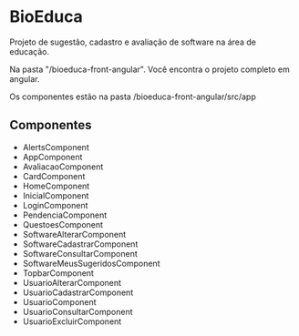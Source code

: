 # BioEduca
Projeto de sugestão, cadastro e avaliação de software na área de educação.

Na pasta "/bioeduca-front-angular". Você encontra o projeto completo em angular.

Os componentes estão na pasta /bioeduca-front-angular/src/app

## Componentes

* AlertsComponent
* AppComponent
* AvaliacaoComponent
* CardComponent
* HomeComponent
* InicialComponent
* LoginComponent
* PendenciaComponent
* QuestoesComponent
* SoftwareAlterarComponent
* SoftwareCadastrarComponent
* SoftwareConsultarComponent
* SoftwareMeusSugeridosComponent
* TopbarComponent
* UsuarioAlterarComponent
* UsuarioCadastrarComponent
* UsuarioComponent
* UsuarioConsultarComponent
* UsuarioExcluirComponent


